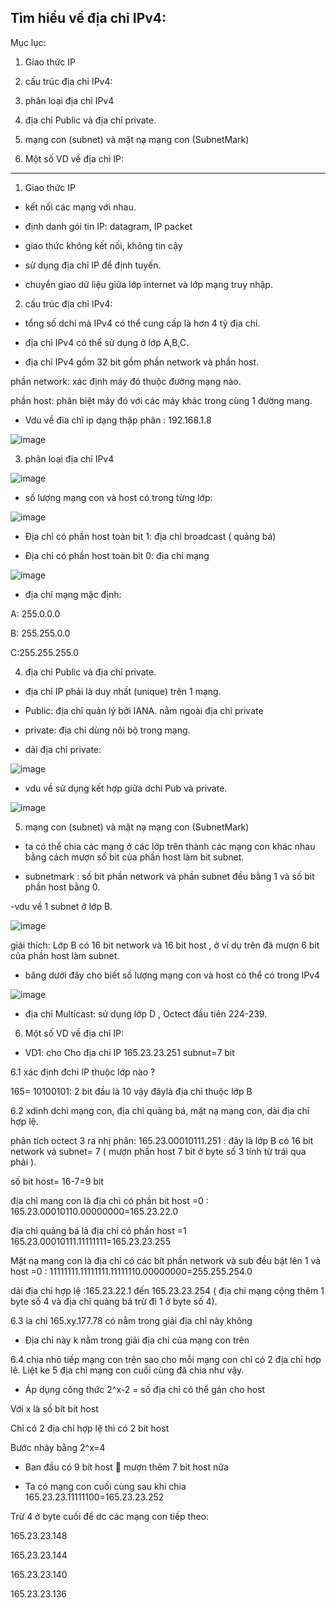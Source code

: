 Tìm hiểu về địa chỉ IPv4:
---------------------------------------------

Mục lục:

1. Giao thức IP

2. cấu trúc địa chỉ IPv4:
 
3. phân loại địa chỉ IPv4
 
4. địa chỉ Public và địa chỉ private.
 
5. mạng con (subnet) và mặt nạ mạng con (SubnetMark)

6. Một số VD về địa chỉ IP:


--------------------------------------------------

1. Giao thức IP

- kết nối các mạng với nhau.

- định danh gói tin IP: datagram, IP packet

- giao thức không kết nối, không tin cậy

- sử dụng địa chỉ IP để định tuyến.

- chuyển giao dữ liệu giữa lớp internet và lớp mạng truy nhập.

2. cấu trúc địa chỉ IPv4:

- tổng số dchi mà IPv4 có thể cung cấp là hơn 4 tỷ địa chỉ.

- địa chỉ IPv4 có thể sử dụng ở lớp A,B,C.

- địa chỉ IPv4 gồm 32 bit gồm phần network và phần host.

phần network: xác định máy đó thuộc đường mạng nào.

phần host: phân biệt máy đó với các máy khác trong cùng 1 đường mang.

- Vdu về đia chỉ ip dạng thập phân :  192.168.1.8 

 ![image](https://user-images.githubusercontent.com/95491130/180594649-7d8b723c-0276-4190-aa45-65bc27d5728b.png)
 
 3. phân loại địa chỉ IPv4

![image](https://user-images.githubusercontent.com/95491130/180594704-a5b70940-52a3-4b0a-ac14-88c2c8e01072.png)

- số lượng mạng con và host có trong từng lớp:

![image](https://user-images.githubusercontent.com/95491130/180594721-85fada97-26ae-4540-8e6b-07e4cc27b447.png)

- Địa chỉ có phần host toàn bit 1: địa chỉ broadcast ( quảng bá)

- Địa chỉ có phần host toàn bit 0: địa chỉ mạng

![image](https://user-images.githubusercontent.com/95491130/180594767-648552e4-4502-4188-b889-fb143b4fe671.png)

- địa chỉ mạng mặc định:

A: 255.0.0.0

B: 255.255.0.0

C:255.255.255.0

4. địa chỉ Public và địa chỉ private.

- địa chỉ IP phải là duy nhất (unique) trên 1 mạng.

- Public: địa chỉ quản lý bởi IANA. nằm ngoài địa chỉ private

- private: địa chỉ dùng nôi bộ trong mạng.

- dải địa chỉ private:

![image](https://user-images.githubusercontent.com/95491130/180594851-b5d1118c-0d60-49b7-b94d-1b1cae7b5782.png)

- vdu về sử dụng kết hợp giữa dchi Pub và private.

![image](https://user-images.githubusercontent.com/95491130/180594874-91a689dc-41a1-49cb-8121-c0b2811a93df.png)

5. mạng con (subnet) và mặt nạ mạng con (SubnetMark)

- ta có thể chia các mạng ở các lớp trên thành các mạng con khác nhau bằng cách mượn số bit của phần host làm bit subnet.

- subnetmark : số bít phần network và phần subnet đều bằng 1 và số bit phần host bằng 0.

-vdu về 1 subnet ở lớp B.

![image](https://user-images.githubusercontent.com/95491130/180595069-77f8734a-4df8-437d-abd0-20cd1b58b5b1.png)

giải thích: Lớp B có 16 bit network và 16 bit host , ở ví dụ trên đã mượn 6 bit của phần host làm subnet.

- băng dưới đây cho biết số lượng mạng con và host có thể có trong IPv4

![image](https://user-images.githubusercontent.com/95491130/180595179-98acd25f-eb41-4eea-aad4-98502fa058c1.png)

- địa chỉ Multicast: sử dụng lớp D , Octect đầu tiên 224-239.

6. Một số VD về địa chỉ IP:

- VD1: cho Cho địa chỉ IP 165.23.23.251 subnut=7 bit

6.1 xác định đchi IP thuộc lớp nào ?

165= 10100101: 2 bit đầu là 10 vậy đâylà địa chỉ thuộc lớp B

6.2 xdinh dchi mạng con, địa chỉ quảng bá, mặt nạ mạng con, dải địa chỉ hợp lệ.

phân tích octect 3 ra nhị phân: 165.23.00010111.251 : đây là lớp B có 16 bit network và subnet= 7 ( mượn phần host 7 bit ở byte số 3 tính từ trái qua phải ).

số bit host= 16-7=9 bit

địa chỉ mang con là địa chỉ có phần bit host =0 : 165.23.00010110.00000000=165.23.22.0

địa chỉ quảng bá là địa chỉ có phần host =1 165.23.00010111.11111111=165.23.23.255

Mặt nạ mang con là địa chỉ có các bít phần network và sub đều bật lên 1 và host =0 : 11111111.11111111.11111110.00000000=255.255.254.0

dải địa chỉ hợp lệ :165.23.22.1 đến 165.23.23.254 ( địa chỉ mạng cộng thêm 1 byte số 4 và địa chỉ quảng bá trừ đi 1 ở byte số 4).

6.3 ia chỉ 165.xy.177.78 có nằm trong giải địa chỉ này không

- Địa chỉ này k nằm trong giải địa chỉ của mạng con trên 

6.4 chia nhỏ tiếp mạng con trên sao cho mỗi mạng con chỉ có 2 địa chỉ hợp lê. Liệt ke 5 địa chỉ mạng con cuối cùng đã chia như vậy.

- Áp dụng công thức 2^x-2 = số địa chỉ có thể gán cho host

Với x là số bít bít host

Chỉ có 2 địa chỉ hợp lệ thì có 2 bit host

Bước nhảy bằng 2^x=4

- Ban đầu có 9 bít host  mượn thêm 7 bit host nữa

- Ta có mạng con cuối cùng sau khi chia 165.23.23.11111100=165.23.23.252

Trừ 4 ở byte cuối để dc các mạng con tiếp theo:

165.23.23.148

165.23.23.144

165.23.23.140

165.23.23.136







